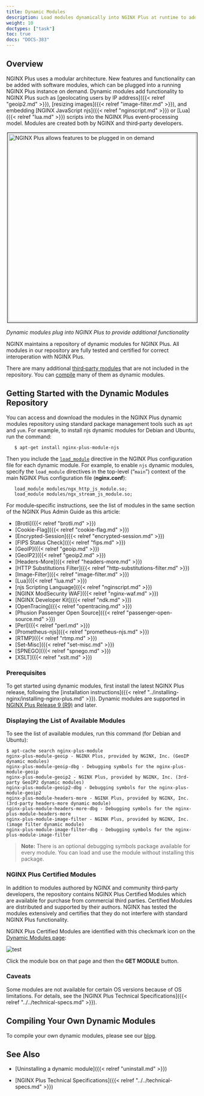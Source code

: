 ```yaml
---
title: Dynamic Modules
description: Load modules dynamically into NGINX Plus at runtime to add specialized functionality, including features authored by third parties.
weight: 10
doctypes: ["task"]
toc: true
docs: "DOCS-383"
---
```



<span id="overview"></span>
## Overview

NGINX Plus uses a modular architecture. New features and functionality can be added with software modules, which can be plugged into a running NGINX Plus instance on demand. Dynamic modules add functionality to NGINX Plus such as [geolocating users by IP address]({{< relref "geoip2.md" >}}), [resizing images]({{< relref "image-filter.md" >}}), and embedding [NGINX JavaScript njs]({{< relref "nginscript.md" >}}) or [Lua]({{< relref "lua.md" >}}) scripts into the NGINX Plus event‑processing model. Modules are created both by NGINX and third‑party developers.

<img src="https://www.nginx.com/wp-content/uploads/2020/03/NGINX-Plus_dynamic-module-plug-ins.png" alt="NGINX Plus allows features to be plugged in on demand" width="500" height="500" style="border:2px solid #666666; padding:2px; margin:2px;" />

*Dynamic modules plug into NGINX Plus to provide additional functionality*

NGINX maintains a repository of dynamic modules for NGINX Plus. All modules in our repository are fully tested and certified for correct interoperation with NGINX Plus.

There are many additional [third‑party modules](https://www.nginx.com/resources/wiki/modules/) that are not included in the repository. You can [compile](https://docs.nginx.com/nginx/admin-guide/installing-nginx/installing-nginx-plus/#install_modules_oss) many of them as dynamic modules.


<span id="getting_started"></span>
## Getting Started with the Dynamic Modules Repository 

You can access and download the modules in the NGINX Plus dynamic modules repository using standard package management tools such as `apt` and `yum`. For example, to install njs dynamic modules for Debian and Ubuntu, run the command:

```shell
   $ apt-get install nginx-plus-module-njs
```

Then you include the [`load_module`](https://nginx.org/en/docs/ngx_core_module.html#load_module) directive in the NGINX Plus configuration file for each dynamic module. For example, to enable `njs` dynamic modules, specify the `load_module` directives in the top-level (“`main`”) context of the main NGINX Plus configuration file (**nginx.conf**):

```nginx
   load_module modules/ngx_http_js_module.so;
   load_module modules/ngx_stream_js_module.so;
```

For module‑specific instructions, see the list of modules in the same section of the NGINX Plus Admin Guide as this article:

* [Brotli]({{< relref "brotli.md" >}})
* [Cookie-Flag]({{< relref "cookie-flag.md" >}})
* [Encrypted-Session]({{< relref "encrypted-session.md" >}})
* [FIPS Status Check]({{< relref "fips.md" >}})
* [GeoIP]({{< relref "geoip.md" >}})
* [GeoIP2]({{< relref "geoip2.md" >}})
* [Headers-More]({{< relref "headers-more.md" >}})
* [HTTP Substitutions Filter]({{< relref "http-substitutions-filter.md" >}})
* [Image-Filter]({{< relref "image-filter.md" >}})
* [Lua]({{< relref "lua.md" >}})
* [njs Scripting Language]({{< relref "nginscript.md" >}})
* [NGINX ModSecurity WAF]({{< relref "nginx-waf.md" >}})
* [NGINX Developer Kit]({{< relref "ndk.md" >}})
* [OpenTracing]({{< relref "opentracing.md" >}})
* [Phusion Passenger Open Source]({{< relref "passenger-open-source.md" >}})
* [Perl]({{< relref "perl.md" >}})
* [Prometheus-njs]({{< relref "prometheus-njs.md" >}})
* [RTMP]({{< relref "rtmp.md" >}})
* [Set-Misc]({{< relref "set-misc.md" >}})
* [SPNEGO]({{< relref "spnego.md" >}})
* [XSLT]({{< relref "xslt.md" >}})


<span id="prereq"></span>
### Prerequisites

To get started using dynamic modules, first install the latest NGINX Plus release, following the [installation instructions]({{< relref "../installing-nginx/installing-nginx-plus.md" >}}). Dynamic modules are supported in <a href="../../../releases/#r9">NGINX Plus Release 9 (R9)</a> and later.


<span id="modules_all"></span>
### Displaying the List of Available Modules

To see the list of available modules, run this command (for Debian and Ubuntu):

```shell
$ apt-cache search nginx-plus-module
nginx-plus-module-geoip - NGINX Plus, provided by NGINX, Inc. (GeoIP dynamic modules)
nginx-plus-module-geoip-dbg - Debugging symbols for the nginx-plus-module-geoip
nginx-plus-module-geoip2 - NGINX Plus, provided by NGINX, Inc. (3rd-party GeoIP2 dynamic modules)
nginx-plus-module-geoip2-dbg - Debugging symbols for the nginx-plus-module-geoip2
nginx-plus-module-headers-more - NGINX Plus, provided by NGINX, Inc. (3rd-party headers-more dynamic module)
nginx-plus-module-headers-more-dbg - Debugging symbols for the nginx-plus-module-headers-more
nginx-plus-module-image-filter - NGINX Plus, provided by NGINX, Inc. (image filter dynamic module)
nginx-plus-module-image-filter-dbg - Debugging symbols for the nginx-plus-module-image-filter
```

> **Note:** There is an optional debugging symbols package available for every module. You can load and use the module without installing this package.


<span id="modules_nginx"></span>
### NGINX Plus Certified Modules

In addition to modules authored by NGINX and community third‑party developers, the repository contains NGINX Plus Certified Modules which are available for purchase from commercial third parties. Certified Modules are distributed and supported by their authors. NGINX has tested the modules extensively and certifies that they do not interfere with standard NGINX Plus functionality.

NGINX Plus Certified Modules are identified with this checkmark icon on the [Dynamic Modules page](https://www.nginx.com/products/nginx/modules):

![test](https://cdn-1.wp.nginx.com/wp-content/themes/nginx-theme/assets/img/product-page/module-icon.png)

Click the module box on that page and then the **GET MODULE** button.


<span id="caveats"></span>
### Caveats

Some modules are not available for certain OS versions because of OS limitations. For details, see the [NGINX Plus Technical Specifications]({{< relref "../../technical-specs.md" >}}). 


<span id="compile"></span>
## Compiling Your Own Dynamic Modules

To compile your own dynamic modules, please see our [blog](https://www.nginx.com/blog/compiling-dynamic-modules-nginx-plus/).


<span id="info"></span>
## See Also

* [Uninstalling a dynamic module]({{< relref "uninstall.md" >}})

* [NGINX Plus Technical Specifications]({{< relref "../../technical-specs.md" >}})

